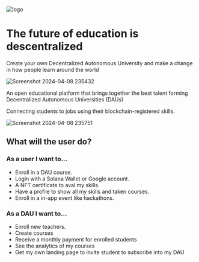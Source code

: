 ![logo](https://github.com/Zona-Tres/devite/assets/54418646/c45f7d36-47fd-4744-93ea-88d3b9d05dd1)

# The future of education is descentralized

Create your own Decentralized Autonomous University and make a change in how people learn around the world

![Screenshot 2024-04-08 235432](https://github.com/Zona-Tres/devite/assets/54418646/f6e86415-b0f3-4654-86a7-e209e8aeb3b7)

An open educational platform that brings together the best talent forming Decentralized Autonomous Universities (DAUs)

Connecting students to jobs using their blockchain-registered skills.

![Screenshot 2024-04-08 235751](https://github.com/Zona-Tres/devite/assets/54418646/99ef691d-4f77-4591-b09f-e91aea852512)

## What will the user do?

### As a user I want to...

* Enroll in a DAU course.
* Login with a Solana Wallet or Google account.
* A NFT certificate to aval my skills.
* Have a profile to show all my skills and taken courses.
* Enroll in a in-app event like hackathons.

### As a DAU I want to...

* Enroll new teachers.
* Create courses
* Receive a monthly payment for enrolled students
* See the analytics of my courses
* Get my own landing page to invite student to subscribe into my DAU